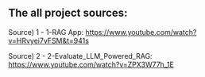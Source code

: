 ## The all project sources:


Source) 1 - 1-RAG App: https://www.youtube.com/watch?v=HRvyei7vFSM&t=941s

Source) 2 - 2-Evaluate_LLM_Powered_RAG: https://www.youtube.com/watch?v=ZPX3W77h_1E
